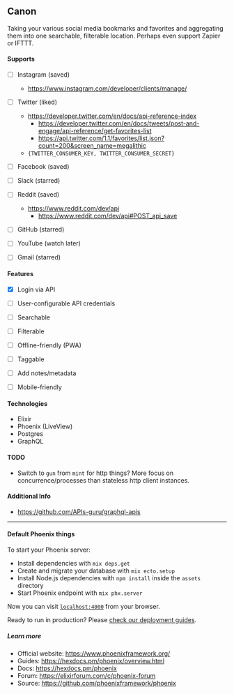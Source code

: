 ## Canon

Taking your various social media bookmarks and favorites and aggregating them into one searchable, filterable location. Perhaps even support Zapier or IFTTT.


#### Supports

- [ ] Instagram (saved)
  * https://www.instagram.com/developer/clients/manage/
- [ ] Twitter (liked)
  * https://developer.twitter.com/en/docs/api-reference-index
    * https://developer.twitter.com/en/docs/tweets/post-and-engage/api-reference/get-favorites-list
    * https://api.twitter.com/1.1/favorites/list.json?count=200&screen_name=megalithic
  * `{TWITTER_CONSUMER_KEY, TWITTER_CONSUMER_SECRET}`
- [ ] Facebook (saved)
- [ ] Slack (starred)
- [ ] Reddit (saved)
  * https://www.reddit.com/dev/api
    * https://www.reddit.com/dev/api#POST_api_save
- [ ] GitHub (starred)
- [ ] YouTube (watch later)
- [ ] Gmail (starred)


#### Features

- [x] Login via API
- [ ] User-configurable API credentials
- [ ] Searchable
- [ ] Filterable
- [ ] Offline-friendly (PWA)
- [ ] Taggable
- [ ] Add notes/metadata
- [ ] Mobile-friendly


#### Technologies

* Elixir
* Phoenix (LiveView)
* Postgres
* GraphQL

#### TODO

- Switch to `gun` from `mint` for http things? More focus on
  concurrence/processes than stateless http client instances.

#### Additional Info

- https://github.com/APIs-guru/graphql-apis

---

#### Default Phoenix things

To start your Phoenix server:

  * Install dependencies with `mix deps.get`
  * Create and migrate your database with `mix ecto.setup`
  * Install Node.js dependencies with `npm install` inside the `assets` directory
  * Start Phoenix endpoint with `mix phx.server`

Now you can visit [`localhost:4000`](http://localhost:4000) from your browser.

Ready to run in production? Please [check our deployment guides](https://hexdocs.pm/phoenix/deployment.html).

##### Learn more

  * Official website: https://www.phoenixframework.org/
  * Guides: https://hexdocs.pm/phoenix/overview.html
  * Docs: https://hexdocs.pm/phoenix
  * Forum: https://elixirforum.com/c/phoenix-forum
  * Source: https://github.com/phoenixframework/phoenix
